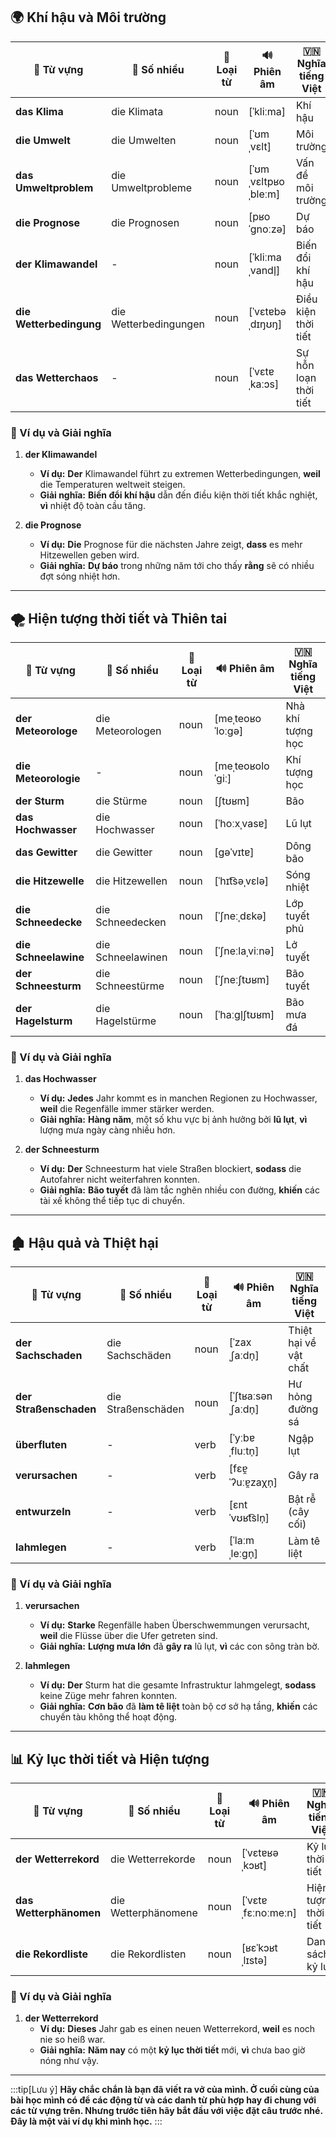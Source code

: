 ## **🌍 Khí hậu và Môi trường**

|**📜 Từ vựng**|**📌 Số nhiều**|**📖 Loại từ**|**🔊 Phiên âm**|**🇻🇳 Nghĩa tiếng Việt**|
|---|---|---|---|---|
|**das Klima**|die Klimata|noun|[ˈkliːma]|Khí hậu|
|**die Umwelt**|die Umwelten|noun|[ˈʊmˌvɛlt]|Môi trường|
|**das Umweltproblem**|die Umweltprobleme|noun|[ˈʊmˌvɛltpʁoˌbleːm]|Vấn đề môi trường|
|**die Prognose**|die Prognosen|noun|[pʁoˈɡnoːzə]|Dự báo|
|**der Klimawandel**|-|noun|[ˈkliːmaˌvandl̩]|Biến đổi khí hậu|
|**die Wetterbedingung**|die Wetterbedingungen|noun|[ˈvɛtɐbəˌdɪŋʊŋ]|Điều kiện thời tiết|
|**das Wetterchaos**|-|noun|[ˈvɛtɐˌkaːɔs]|Sự hỗn loạn thời tiết|

### **📌 Ví dụ và Giải nghĩa**

1. **der Klimawandel**
    
    - **Ví dụ:** **Der** Klimawandel führt zu extremen Wetterbedingungen, **weil** die Temperaturen weltweit steigen.
    - **Giải nghĩa:** **Biến đổi khí hậu** dẫn đến điều kiện thời tiết khắc nghiệt, **vì** nhiệt độ toàn cầu tăng.
2. **die Prognose**
    
    - **Ví dụ:** **Die** Prognose für die nächsten Jahre zeigt, **dass** es mehr Hitzewellen geben wird.
    - **Giải nghĩa:** **Dự báo** trong những năm tới cho thấy **rằng** sẽ có nhiều đợt sóng nhiệt hơn.

---

## **🌪️ Hiện tượng thời tiết và Thiên tai**

|**📜 Từ vựng**|**📌 Số nhiều**|**📖 Loại từ**|**🔊 Phiên âm**|**🇻🇳 Nghĩa tiếng Việt**|
|---|---|---|---|---|
|**der Meteorologe**|die Meteorologen|noun|[meˌteoʁoˈloːɡə]|Nhà khí tượng học|
|**die Meteorologie**|-|noun|[meˌteoʁoloˈɡiː]|Khí tượng học|
|**der Sturm**|die Stürme|noun|[ʃtʊʁm]|Bão|
|**das Hochwasser**|die Hochwasser|noun|[ˈhoːxˌvasɐ]|Lũ lụt|
|**das Gewitter**|die Gewitter|noun|[ɡəˈvɪtɐ]|Dông bão|
|**die Hitzewelle**|die Hitzewellen|noun|[ˈhɪt͡səˌvɛlə]|Sóng nhiệt|
|**die Schneedecke**|die Schneedecken|noun|[ˈʃneːˌdɛkə]|Lớp tuyết phủ|
|**die Schneelawine**|die Schneelawinen|noun|[ˈʃneːlaˌviːnə]|Lở tuyết|
|**der Schneesturm**|die Schneestürme|noun|[ˈʃneːʃtʊʁm]|Bão tuyết|
|**der Hagelsturm**|die Hagelstürme|noun|[ˈhaːɡl̩ʃtʊʁm]|Bão mưa đá|

### **📌 Ví dụ và Giải nghĩa**

1. **das Hochwasser**
    
    - **Ví dụ:** **Jedes** Jahr kommt es in manchen Regionen zu Hochwasser, **weil** die Regenfälle immer stärker werden.
    - **Giải nghĩa:** **Hàng năm**, một số khu vực bị ảnh hưởng bởi **lũ lụt**, **vì** lượng mưa ngày càng nhiều hơn.
2. **der Schneesturm**
    
    - **Ví dụ:** **Der** Schneesturm hat viele Straßen blockiert, **sodass** die Autofahrer nicht weiterfahren konnten.
    - **Giải nghĩa:** **Bão tuyết** đã làm tắc nghẽn nhiều con đường, **khiến** các tài xế không thể tiếp tục di chuyển.

---

## **🏚️ Hậu quả và Thiệt hại**

|**📜 Từ vựng**|**📌 Số nhiều**|**📖 Loại từ**|**🔊 Phiên âm**|**🇻🇳 Nghĩa tiếng Việt**|
|---|---|---|---|---|
|**der Sachschaden**|die Sachschäden|noun|[ˈzaxˌʃaːdn̩]|Thiệt hại về vật chất|
|**der Straßenschaden**|die Straßenschäden|noun|[ˈʃtʁaːsənˌʃaːdn̩]|Hư hỏng đường sá|
|**überfluten**|-|verb|[ˈyːbɐˌfluːtn̩]|Ngập lụt|
|**verursachen**|-|verb|[fɛɐ̯ˈʔuːɐ̯zaχn̩]|Gây ra|
|**entwurzeln**|-|verb|[ɛntˈvʊʁt͡sln̩]|Bật rễ (cây cối)|
|**lahmlegen**|-|verb|[ˈlaːmˌleːɡn̩]|Làm tê liệt|

### **📌 Ví dụ và Giải nghĩa**

1. **verursachen**
    
    - **Ví dụ:** **Starke** Regenfälle haben Überschwemmungen verursacht, **weil** die Flüsse über die Ufer getreten sind.
    - **Giải nghĩa:** **Lượng mưa lớn** đã **gây ra** lũ lụt, **vì** các con sông tràn bờ.
2. **lahmlegen**
    
    - **Ví dụ:** **Der** Sturm hat die gesamte Infrastruktur lahmgelegt, **sodass** keine Züge mehr fahren konnten.
    - **Giải nghĩa:** **Cơn bão** đã **làm tê liệt** toàn bộ cơ sở hạ tầng, **khiến** các chuyến tàu không thể hoạt động.

---

## **📊 Kỷ lục thời tiết và Hiện tượng**

|**📜 Từ vựng**|**📌 Số nhiều**|**📖 Loại từ**|**🔊 Phiên âm**|**🇻🇳 Nghĩa tiếng Việt**|
|---|---|---|---|---|
|**der Wetterrekord**|die Wetterrekorde|noun|[ˈvɛtɐʁəˌkɔʁt]|Kỷ lục thời tiết|
|**das Wetterphänomen**|die Wetterphänomene|noun|[ˈvɛtɐˌfɛːnoːmeːn]|Hiện tượng thời tiết|
|**die Rekordliste**|die Rekordlisten|noun|[ʁɛˈkɔʁtˌlɪstə]|Danh sách kỷ lục|

### **📌 Ví dụ và Giải nghĩa**

1. **der Wetterrekord**
    - **Ví dụ:** **Dieses** Jahr gab es einen neuen Wetterrekord, **weil** es noch nie so heiß war.
    - **Giải nghĩa:** **Năm nay** có một **kỷ lục thời tiết** mới, **vì** chưa bao giờ nóng như vậy.


---
:::tip[Lưu ý]
**Hãy chắc chắn là bạn đã viết ra vở của mình. Ở cuối cùng của bài học mình có để các động từ và các danh từ phù hợp hay đi chung với các từ vựng trên. Nhưng trước tiên hãy bắt đầu với việc đặt câu trước nhé. Đây là một vài ví dụ khi mình học.**
:::